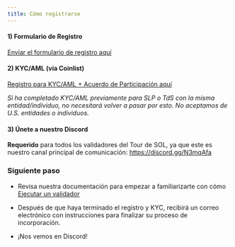 ```yaml
---
title: Cómo registrarse
---
```


#### 1) Formulario de Registro

[Enviar el formulario de registro aquí](https://forms.gle/gQYLozj5u7yKU3HG6)

#### 2) KYC/AML (vía Coinlist)

[Registro para KYC/AML + Acuerdo de Participación aquí](https://tsm.coinlist.co/solana-staking)

_Si ha completado KYC/AML previamente para SLP o TdS con la misma entidad/individuo, no necesitará volver a pasar por esto. No aceptamos de U.S. entidades o individuos._

#### 3) Únete a nuestro Discord

**Requerido** para todos los validadores del Tour de SOL, ya que este es nuestro canal principal de comunicación: https://discord.gg/N3mqAfa

### Siguiente paso

- Revisa nuestra documentación para empezar a familiarizarte con cómo [Ejecutar un validador](../../running-validator.md)

- Después de que haya terminado el registro y KYC, recibirá un correo electrónico con instrucciones para finalizar su proceso de incorporación.

- ¡Nos vemos en Discord!
